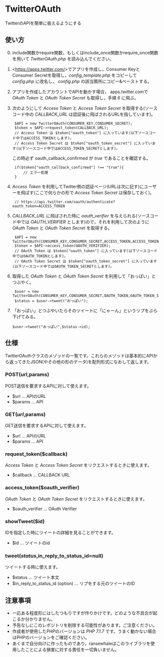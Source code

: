 # TwitterOAuth
TwitterのAPIを簡単に扱えるようにする

## 使い方

0. include関数かrequire関数，もしくはinclude_once関数かrequire_once関数を用いて _TwitterOAuth.php_ を読み込んでください。

1. <<https://apps.twitter.com/>>でアプリを作成し，Consumer KeyとConsumer Secretを取得し，_config\_template.php_ をコピーして _config.php_ に改名し， _config.php_ の該当箇所にコピー&ペーストする。

2. アプリを作成したアカウントでAPIを動かす場合， apps.twitter.comで _OAuth Token_ と _OAuth Token Secret_ も取得し，手順 _6_ に飛ぶ。

3. 次のようにして _Access Token_ と _Access Token Secret_ を取得する(ソースコード中の _CALLBACK\_URL_ は認証後に飛ばされるURLを指しています)。

        $API = new TwitterOAuth(CONSUMER_KEY,CONSUMER_SECRET);
        $token = $API->request_token(CALLBACK_URL);
        // Access Token は $token["oauth_token"] に入っています(以下ソースコード中ではACCESS_TOKENとします)。
        // Access Token Secret は $token["oauth_token_secret"] に入っています(以下ソースコード中ではACCESS_TOKEN_SECRETとします)。

    この時必ず oauth_callback_confirmed が _true_ であることを確認する。

        if($token["oauth_callback_confirmed"] !== "true"){
            // エラー処理
        }

4. _Access Token_ を利用してTwitter側の認証ページ(URLは次に記す)にユーザーを飛ばす(ここで何らかの形で _Access Token Secret_ は保存しておく)。

        // https://api.twitter.com/oauth/authenticate?oauth_token=ACCESS_TOKEN

5. _CALLBACK\_URL_ に飛ばされた時に _oauth\_verifier_ を与えられる(ソースコード中では _OAUTH\_VERIFIER_ とします)ので，それを利用して次のように _OAuth Token_ と _OAuth Token Secret_ を取得する。

        $API = new TwitterOAuth(CONSUMER_KEY,CONSUMER_SECRET,ACCESS_TOKEN,ACCESS_TOKEN_SECRET);
        $token = $API->access_token(OAUTH_VERIFIER);
        // OAuth Token は $token["oauth_token"] に入っています(以下ソースコード中ではOAUTH_TOKENとします)。
        // OAuth Token Secret は $token["oauth_token_secret"] に入っています(以下ソースコード中ではOAUTH_TOKEN_SECRETとします)。

6. 取得した _OAuth Token_ と _OAuth Token Secret_ を利用して「おっぱい」とつぶやく。

        $user = new TwitterOAuth(CONSUMER_KEY,CONSUMER_SECRET,OAUTH_TOKEN,OAUTH_TOKEN_SECRET);
        $status = $user->tweet("おっぱい");

7. 「おっぱい」とつぶやいたらそのツイートに「にゃーん」というリプをぶら下げてみる。

       $user->tweet("おっぱい",$status->id);

## 仕様

TwitterOAuthクラスのメゾッドの一覧です。これらのメゾッドは基本的にAPIから返ってきたJSON(やその他の形のデータ)を配列形式になおして返します。

### POST($url,$params)

POST送信を要求するAPIに対して使えます。

* $url ... APIのURL
* $params ... API

### GET($url,$params)

GET送信を要求するAPIに対して使えます。

* $url ... APIのURL
* $params ... API

### request_token($callback)

 _Access Token_ と _Access Token Secret_ をリクエストするときに使えます。       

* $callback ... CALLBACK URL

### access_token($oauth_verifier)

 _OAuth Token_ と _OAuth Token Secret_ をリクエストするときに使えます。       

* $oauth_verifier ... OAuth Verifier

### showTweet($id)

IDを指定した時にツイートの詳細を見ることができます。

* $id ... ツイートのid

### tweet($status,$in_reply_to_status_id=null)

ツイートする時に使えます。

* $status ... ツイート本文
* $in_reply_to_status_id (option) ... リプをする元のツイートのID

## 注意事項

* 一応ある程度形にはしたつもりですが作りかけです。どのような不具合が起こるか分かりません。
* 予告なしにこのレポジトリを削除する可能性があります。ご注意ください。
* 作成者が使用したPHPのバージョンは _PHP 7.1.7_ です。うまく動かない場合はPHPのバージョンをご確認ください。
* あくまで自分向けに作ったものであり，ransewhaleはこのライブラリを使用したことによる損害に対する責任を一切負いません。
